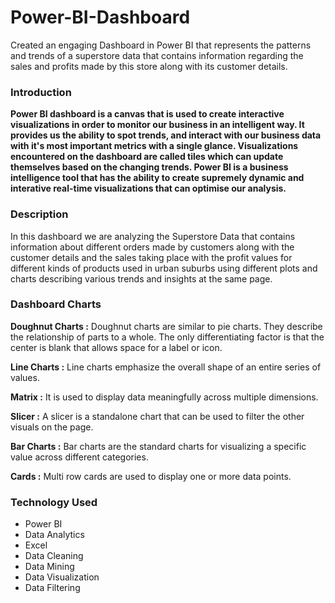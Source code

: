 # Power-BI-Dashboard
Created an engaging Dashboard in Power BI that represents the patterns and trends of a superstore data that contains information regarding the sales and profits made by this store along with its customer details.


### Introduction

**Power BI dashboard is a canvas that is used to create interactive visualizations in order to monitor our business in an intelligent way. It provides us the ability to spot trends, and interact with our business data with it's most important metrics with a single glance. Visualizations encountered on the dashboard are called tiles which can update themselves based on the changing trends. Power BI is a business intelligence tool that has the ability to create supremely dynamic and interative real-time visualizations that can optimise our analysis.**

### Description

In this dashboard we are analyzing the Superstore Data that contains information about different orders made by customers along with the customer details and the sales taking place with the profit values for different kinds of products used in urban suburbs using different plots and charts describing various trends and insights at the same page.

### Dashboard Charts

**Doughnut Charts :** Doughnut charts are similar to pie charts. They describe the relationship of parts to a whole. The only differentiating factor is that the center is blank that allows space for a label or icon.

**Line Charts :** Line charts emphasize the overall shape of an entire series of values.

**Matrix :** It is used to display data meaningfully across multiple dimensions.

**Slicer :** A slicer is a standalone chart that can be used to filter the other visuals on the page.

**Bar Charts :** Bar charts are the standard charts for visualizing a specific value across different categories.

**Cards :** Multi row cards are used to display one or more data points.

### Technology Used
* Power BI
* Data Analytics
* Excel
* Data Cleaning
* Data Mining
* Data Visualization
* Data Filtering

